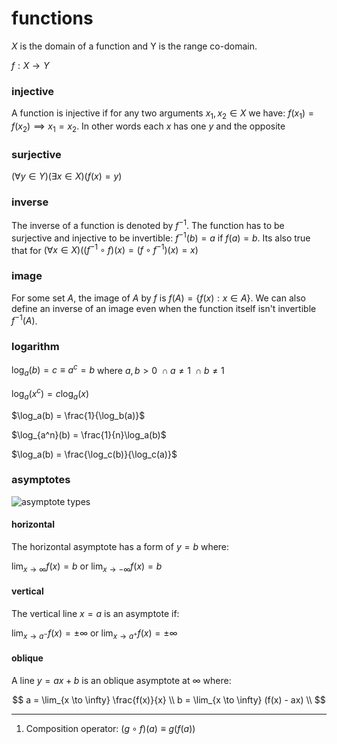 # functions

$X$ is the domain of a function and Y is the range co-domain.

$f : X \to Y$

### injective

A function is injective if for any two arguments $x_1, x_2 \in X$ we have: $f(x_1) = f(x_2) \implies x_1 = x_2$. In other words each $x$ has one $y$ and the opposite

### surjective

$(\forall y \in Y)(\exists x \in X)(f(x) = y)$

### inverse

The inverse of a function is denoted by $f^{-1}$. The function has to be surjective and injective to be invertible: $f^{-1}(b) = a$ if $f(a) = b$. Its also true that for $(\forall x \in X)((f^{-1} \circ f)(x) = (f \circ f^{-1})(x) = x)$

### image

For some set $A$, the image of $A$ by $f$ is $f(A) = \{f(x): x \in A\}$. We can also define an inverse of an image even when the function itself isn't invertible $f^{-1}(A)$.

### logarithm

$\log_a(b) = c \equiv a^c = b$ where $a, b > 0\ \cap a \neq 1\ \cap b \neq 1$

$\log_a(x^c) = c\log_a(x)$

$\log_a(b) = \frac{1}{\log_b(a)}$

$\log_{a^n}(b) = \frac{1}{n}\log_a(b)$

$\log_a(b) = \frac{\log_c(b)}{\log_c(a)}$

### asymptotes

![asymptote types](https://www.mathsisfun.com/algebra/images/asymptote-types.svg)

#### horizontal

The horizontal asymptote has a form of $y = b$ where:

$\lim_{x \to \infty} f(x) = b$ or $\lim_{x \to -\infty} f(x) = b$

#### vertical

The vertical line $x = a$ is an asymptote if:

$\lim_{x \to a^-} f(x) = \pm \infty$ or $\lim_{x \to a^+} f(x) = \pm \infty$

#### oblique

A line $y = ax + b$ is an oblique asymptote at $\infty$ where:

$$
	a = \lim_{x \to \infty} \frac{f(x)}{x} \\
	b = \lim_{x \to \infty} (f(x) - ax) \\
$$

---

1. Composition operator: $(g \circ f)(a) \equiv g(f(a))$
